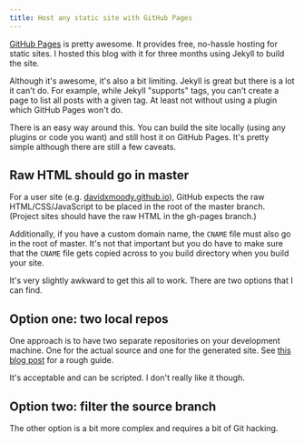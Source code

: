 ```yaml
---
title: Host any static site with GitHub Pages
---
```


[GitHub Pages](https://pages.github.com/) is pretty awesome. It provides free, no-hassle hosting for static sites. I hosted this blog with it for three months using Jekyll to build the site. 


Although it's awesome, it's also a bit limiting. Jekyll is great but there is a lot it can't do. For example, while Jekyll "supports" tags, you can't create a page to list all posts with a given tag. At least not without using a plugin which GitHub Pages won't do.

There is an easy way around this. You can build the site locally (using any plugins or code you want) and still host it on GitHub Pages. It's pretty simple although there are still a few caveats. 

## Raw HTML should go in master

For a user site (e.g. [davidxmoody.github.io](http://davidxmoody.com/)), GitHub expects the raw HTML/CSS/JavaScript to be placed in the root of the master branch. (Project sites should have the raw HTML in the gh-pages branch.)

Additionally, if you have a custom domain name, the `CNAME` file must also go in the root of master. It's not that important but you do have to make sure that the `CNAME` file gets copied across to you build directory when you build your site. 

It's very slightly awkward to get this all to work. There are two options that I can find.

## Option one: two local repos

One approach is to have two separate repositories on your development machine. One for the actual source and one for the generated site. See [this blog post](http://charliepark.org/jekyll-with-plugins/) for a rough guide. 

It's acceptable and can be scripted. I don't really like it though.

## Option two: filter the source branch

The other option is a bit more complex and requires a bit of Git hacking. 

